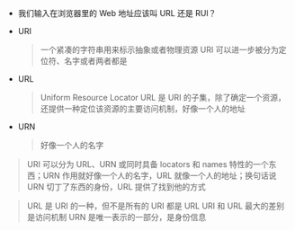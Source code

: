 - 我们输入在浏览器里的 Web 地址应该叫 URL 还是 RUI？

- URI

  > 一个紧凑的字符串用来标示抽象或者物理资源
  > URI 可以进一步被分为定位符、名字或者两者都是

- URL

  > Uniform Resource Locator URL 是 URI 的子集，除了确定一个资源，还提供一种定位该资源的主要访问机制，好像一个人的地址

- URN
  > 好像一个人的名字

> URI 可以分为 URL、URN 或同时具备 locators 和 names 特性的一个东西；URN 作用就好像一个人的名字，URL 就像一个人的地址；换句话说 URN 切丁了东西的身份，URL 提供了找到他的方式

> URL 是 URI 的一种，但不是所有的 URI 都是 URL
> URI 和 URL 最大的差别是访问机制
> URN 是唯一表示的一部分，是身份信息
